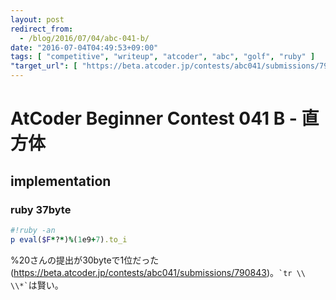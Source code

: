 ```yaml
---
layout: post
redirect_from:
  - /blog/2016/07/04/abc-041-b/
date: "2016-07-04T04:49:53+09:00"
tags: [ "competitive", "writeup", "atcoder", "abc", "golf", "ruby" ]
"target_url": [ "https://beta.atcoder.jp/contests/abc041/submissions/790843" ]
---
```


# AtCoder Beginner Contest 041 B - 直方体

## implementation

### ruby 37byte

``` ruby
#!ruby -an
p eval($F*?*)%(1e9+7).to_i
```

%20さんの提出が$30$byteで$1$位だった(<https://beta.atcoder.jp/contests/abc041/submissions/790843>)。``` `tr \\  \\*` ```は賢い。
